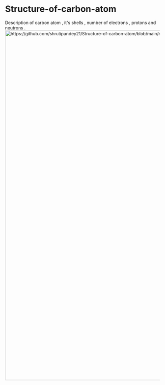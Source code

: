 # Structure-of-carbon-atom
Description of carbon atom , it's shells , number of electrons , protons and neutrons .
<img width="1141" alt="https://github.com/shrutipandey21/Structure-of-carbon-atom/blob/main/model.jpg">
